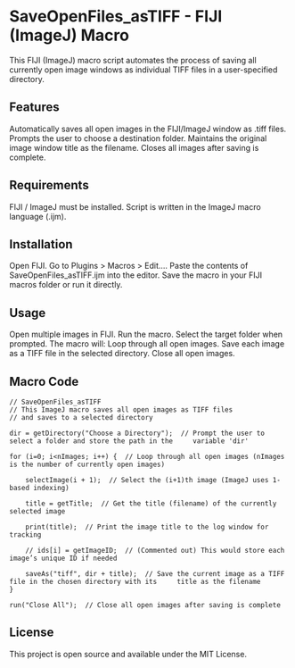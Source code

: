 # SaveOpenFiles_asTIFF - FIJI (ImageJ) Macro

This FIJI (ImageJ) macro script automates the process of saving all currently open image windows as individual TIFF files in a user-specified directory.

## Features

Automatically saves all open images in the FIJI/ImageJ window as .tiff files.
Prompts the user to choose a destination folder.
Maintains the original image window title as the filename.
Closes all images after saving is complete.

## Requirements

FIJI / ImageJ must be installed.
Script is written in the ImageJ macro language (.ijm).

## Installation

Open FIJI.
Go to Plugins > Macros > Edit....
Paste the contents of SaveOpenFiles_asTIFF.ijm into the editor.
Save the macro in your FIJI macros folder or run it directly.

## Usage

Open multiple images in FIJI.
Run the macro.
Select the target folder when prompted.
The macro will:
Loop through all open images.
Save each image as a TIFF file in the selected directory.
Close all open images.

## Macro Code

    // SaveOpenFiles_asTIFF
    // This ImageJ macro saves all open images as TIFF files
    // and saves to a selected directory
    
    dir = getDirectory("Choose a Directory");  // Prompt the user to select a folder and store the path in the     variable 'dir'

    for (i=0; i<nImages; i++) {  // Loop through all open images (nImages is the number of currently open images)

        selectImage(i + 1);  // Select the (i+1)th image (ImageJ uses 1-based indexing)

        title = getTitle;  // Get the title (filename) of the currently selected image

        print(title);  // Print the image title to the log window for tracking

        // ids[i] = getImageID;  // (Commented out) This would store each image’s unique ID if needed

        saveAs("tiff", dir + title);  // Save the current image as a TIFF file in the chosen directory with its     title as the filename
    } 

    run("Close All");  // Close all open images after saving is complete

## License

This project is open source and available under the MIT License.
